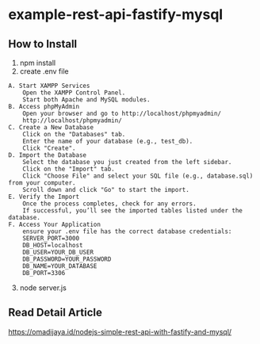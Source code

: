 # example-rest-api-fastify-mysql

## How to Install
1. npm install
2. create .env file
```
A. Start XAMPP Services
    Open the XAMPP Control Panel.
    Start both Apache and MySQL modules.
B. Access phpMyAdmin
    Open your browser and go to http://localhost/phpmyadmin/
    http://localhost/phpmyadmin/
C. Create a New Database
    Click on the "Databases" tab.
    Enter the name of your database (e.g., test_db).
    Click "Create".
D. Import the Database
    Select the database you just created from the left sidebar.
    Click on the "Import" tab.
    Click "Choose File" and select your SQL file (e.g., database.sql) from your computer.
    Scroll down and click "Go" to start the import.
E. Verify the Import
    Once the process completes, check for any errors.
    If successful, you’ll see the imported tables listed under the database.
F. Access Your Application
    ensure your .env file has the correct database credentials:
    SERVER_PORT=3000
    DB_HOST=localhost
    DB_USER=YOUR_DB_USER
    DB_PASSWORD=YOUR_PASSWORD
    DB_NAME=YOUR_DATABASE
    DB_PORT=3306
```
3. node server.js

## Read Detail Article
https://omadijaya.id/nodejs-simple-rest-api-with-fastify-and-mysql/
